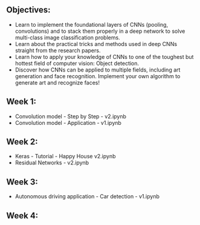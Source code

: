 ## Objectives:
  - Learn to implement the foundational layers of CNNs (pooling, convolutions) and to stack them properly in a deep network to solve multi-class image classification problems.
  - Learn about the practical tricks and methods used in deep CNNs straight from the research papers.
  - Learn how to apply your knowledge of CNNs to one of the toughest but hottest field of computer vision: Object detection.
  - Discover how CNNs can be applied to multiple fields, including art generation and face recognition. Implement your own algorithm to generate art and recognize faces!

## Week 1:
  - Convolution model - Step by Step - v2.ipynb
  - Convolution model - Application - v1.ipynb
  
## Week 2:
  - Keras - Tutorial - Happy House v2.ipynb
  - Residual Networks - v2.ipynb
  
## Week 3:
  - Autonomous driving application - Car detection - v1.ipynb
  
## Week 4:
 
